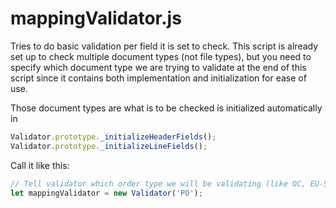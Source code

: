 # mappingValidator.js

Tries to do basic validation per field it is set to check. This script is
already set up to check multiple document types (not file types), but you
need to specify which document type we are trying to validate at the end
of this script since it contains both implementation and initialization
for ease of use.

Those document types are what is to be checked is initialized automatically
in

```javascript
Validator.prototype._initializeHeaderFields();
Validator.prototype._initializeLineFields();
```

Call it like this:

```javascript
// Tell validator which order type we will be validating (like OC, EU-SN, ASIA-SN, DWNP, PO, QUOTATION)
let mappingValidator = new Validator('PO');
```
